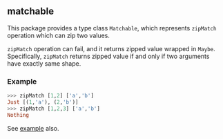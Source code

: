## matchable

This package provides a type class `Matchable`, which represents
`zipMatch` operation which can zip two values.

`zipMatch` operation can fail, and it returns zipped value wrapped
in `Maybe`. Specifically, `zipMatch` returns zipped value if and only if two arguments
have exactly same shape.

### Example

``` haskell
>>> zipMatch [1,2] ['a','b']
Just [(1,'a'), (2,'b')]
>>> zipMatch [1,2,3] ['a','b']
Nothing
```

See [example](https://github.com/viercc/matchable/blob/master/example/README.md) also.
